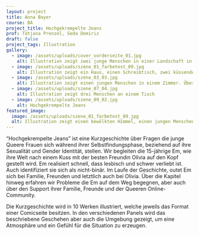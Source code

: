 ```yaml
---
layout: project
title: Anna Bayer
course: BA
project_title: Hochgekrempelte Jeans
prof: Tatjana Prenzel, Seda Demiriz
draft: false
project_tags: Illustration
gallery:
  - image: /assets/uploads/cover_vorderseite_01.jpg
    alt: Illustration zeigt zwei junge Menschen in einer Landschaft in vier Panels. Überschrift "Hochgekrempelte jeans" 
  - image: /assets/uploads/szene_01_farbetest_09.jpg
    alt: Illustration zeigt ein Haus, einen Schreibtisch, zwei küssende Menschen und ein zwei Hände in 5 Panels.
  - image: /assets/uploads/szene_03_03.jpg
    alt: Illustration zeigt einen jungen Menschen in einem Zimmer. Überall liegen Papiere, ein blauer Hund liegt auf dem Bett.
  - image: /assets/uploads/szene_07_04.jpg
    alt: Illustration zeigt drei Menschen an einem Tisch
  - image: /assets/uploads/szene_09_02.jpg
    alt: Hochgekrempelte Jeans
featured_image:
  image: /assets/uploads/szene_01_farbetest_09.jpg
  alt: Illustration zeigt einen bewölkten Himmel, einen jungen Menschen auf dem Fahrrad, ein Stein in einer flachen Schachtel
---
```

“Hochgekrempelte Jeans” ist eine Kurzgeschichte über Fragen die junge Queere Frauen sich während ihrer Selbstfindungsphase, beziehend auf ihre Sexualität und Gender Identität, stellen. Wir begleiten die 15-jährige Em, wie ihre Welt nach einem Kuss mit der besten Freundin Olivia auf den Kopf gestellt wird. Em realisiert schnell, dass lesbisch und schwer verliebt ist. Auch identifiziert sie sich als nicht-binär. Im Laufe der Geschichte, outet Em sich bei Familie, Freunden und letztlich auch bei Olivia. Über die Kapitel hinweg erfahren wir Probleme die Em auf dem Weg begegnen, aber auch über den Support ihrer Familie, Freunde und der Queeren Online-Community. 

Die Kurzgeschichte wird in 10 Werken illustriert, welche jeweils das Format einer Comicseite besitzen. In den verschiedenen Panels wird das beschriebene Geschehen aber auch die Umgebung gezeigt, um eine Atmosphäre und ein Gefühl für die Situation zu erzeugen.